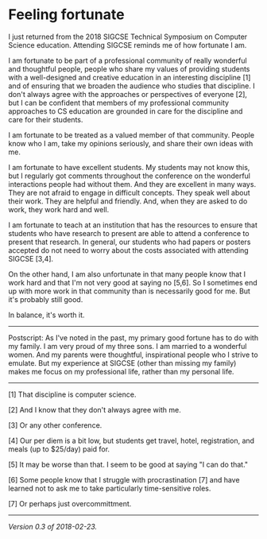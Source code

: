 Feeling fortunate
=================

I just returned from the 2018 SIGCSE Technical Symposium on Computer
Science education.  Attending SIGCSE reminds me of how fortunate I am.

I am fortunate to be part of a professional community of really wonderful
and thoughtful people, people who share my values of providing students
with a well-designed and creative education in an interesting discipline
[1] and of ensuring that we broaden the audience who studies that
discipline.  I don't always agree with the approaches or perspectives of
everyone [2], but I can be confident that members of my professional
community approaches to CS education are grounded in care for the
discipline and care for their students.

I am fortunate to be treated as a valued member of that community.
People know who I am, take my opinions seriously, and share their own
ideas with me.

I am fortunate to have excellent students.  My students may not know
this, but I regularly got comments throughout the conference on the
wonderful interactions people had without them.  And they are excellent
in many ways.  They are not afraid to engage in difficult concepts.
They speak well about their work.  They are helpful and friendly.  And,
when they are asked to do work, they work hard and well.

I am fortunate to teach at an institution that has the resources to
ensure that students who have research to present are able to attend
a conference to present that research.  In general, our students who
had papers or posters accepted do not need to worry about the costs
associated with attending SIGCSE [3,4].

On the other hand, I am also unfortunate in that many people know that I
work hard and that I'm not very good at saying no [5,6].  So I sometimes
end up with more work in that community than is necessarily good for me.
But it's probably still good.

In balance, it's worth it.

---

Postscript: As I've noted in the past, my primary good fortune has to
do with my family.  I am very proud of my three sons.  I am married to
a wonderful women.  And my parents were thoughtful, inspirational people
who I strive to emulate.  But my experience at SIGCSE (other than missing
my family) makes me focus on my professional life, rather than my personal
life.

---

[1] That discipline is computer science.

[2] And I know that they don't always agree with me.

[3] Or any other conference.

[4] Our per diem is a bit low, but students get travel, hotel, registration,
and meals (up to $25/day) paid for.

[5] It may be worse than that.  I seem to be good at saying "I can do that."

[6] Some people know that I struggle with procrastination [7] and have
learned not to ask me to take particularly time-sensitive roles.

[7] Or perhaps just overcommittment.

---

*Version 0.3 of 2018-02-23.*
